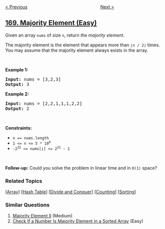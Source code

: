 <!--|This file generated by command(leetcode description); DO NOT EDIT.    |-->
<!--+----------------------------------------------------------------------+-->
<!--|@author    awesee <openset.wang@gmail.com>                           |-->
<!--|@link      https://github.com/awesee                                 |-->
<!--|@home      https://github.com/awesee/leetcode                        |-->
<!--+----------------------------------------------------------------------+-->

[< Previous](../excel-sheet-column-title "Excel Sheet Column Title")
　　　　　　　　　　　　　　　　
[Next >](../two-sum-iii-data-structure-design "Two Sum III - Data structure design")

## [169. Majority Element (Easy)](https://leetcode.com/problems/majority-element "多数元素")

<p>Given an array <code>nums</code> of size <code>n</code>, return <em>the majority element</em>.</p>

<p>The majority element is the element that appears more than <code>&lfloor;n / 2&rfloor;</code> times. You may assume that the majority element always exists in the array.</p>

<p>&nbsp;</p>
<p><strong>Example 1:</strong></p>
<pre><strong>Input:</strong> nums = [3,2,3]
<strong>Output:</strong> 3
</pre><p><strong>Example 2:</strong></p>
<pre><strong>Input:</strong> nums = [2,2,1,1,1,2,2]
<strong>Output:</strong> 2
</pre>
<p>&nbsp;</p>
<p><strong>Constraints:</strong></p>

<ul>
	<li><code>n == nums.length</code></li>
	<li><code>1 &lt;= n &lt;= 5 * 10<sup>4</sup></code></li>
	<li><code>-2<sup>31</sup> &lt;= nums[i] &lt;= 2<sup>31</sup> - 1</code></li>
</ul>

<p>&nbsp;</p>
<strong>Follow-up:</strong> Could you solve the problem in linear time and in <code>O(1)</code> space?

### Related Topics
  [[Array](../../tag/array/README.md)]
  [[Hash Table](../../tag/hash-table/README.md)]
  [[Divide and Conquer](../../tag/divide-and-conquer/README.md)]
  [[Counting](../../tag/counting/README.md)]
  [[Sorting](../../tag/sorting/README.md)]

### Similar Questions
  1. [Majority Element II](../majority-element-ii) (Medium)
  1. [Check If a Number Is Majority Element in a Sorted Array](../check-if-a-number-is-majority-element-in-a-sorted-array) (Easy)
